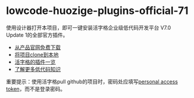 # lowcode-huozige-plugins-official-71
使用设计器打开本项目，即可一键安装活字格企业级低代码开发平台 V7.0 Update 1的全部官方插件。

* [从产品官网免费下载](https://www.grapecity.com.cn/solutions/huozige)
* [将项目clone到本地](https://help.grapecity.com.cn/pages/viewpage.action?pageId=56531929)
* [活字格的插件一览](https://appmarket.grapecity.com.cn/%E6%8F%92%E4%BB%B6%E5%88%97%E8%A1%A8)
* [了解更多低代码知识](https://www.grapecity.com.cn/lowcode)

重要提示：使用活字格pull github的项目时，密码处应填写[personal access token](https://docs.github.com/en/authentication/keeping-your-account-and-data-secure/creating-a-personal-access-token)，而不是登录密码。

